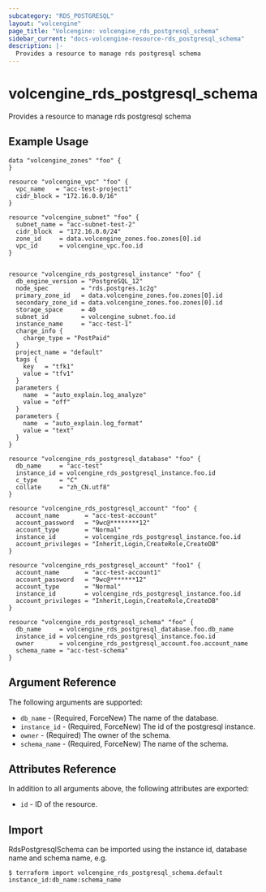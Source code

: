 ```yaml
---
subcategory: "RDS_POSTGRESQL"
layout: "volcengine"
page_title: "Volcengine: volcengine_rds_postgresql_schema"
sidebar_current: "docs-volcengine-resource-rds_postgresql_schema"
description: |-
  Provides a resource to manage rds postgresql schema
---
```

# volcengine_rds_postgresql_schema
Provides a resource to manage rds postgresql schema
## Example Usage
```hcl
data "volcengine_zones" "foo" {
}

resource "volcengine_vpc" "foo" {
  vpc_name   = "acc-test-project1"
  cidr_block = "172.16.0.0/16"
}

resource "volcengine_subnet" "foo" {
  subnet_name = "acc-subnet-test-2"
  cidr_block  = "172.16.0.0/24"
  zone_id     = data.volcengine_zones.foo.zones[0].id
  vpc_id      = volcengine_vpc.foo.id
}


resource "volcengine_rds_postgresql_instance" "foo" {
  db_engine_version = "PostgreSQL_12"
  node_spec         = "rds.postgres.1c2g"
  primary_zone_id   = data.volcengine_zones.foo.zones[0].id
  secondary_zone_id = data.volcengine_zones.foo.zones[0].id
  storage_space     = 40
  subnet_id         = volcengine_subnet.foo.id
  instance_name     = "acc-test-1"
  charge_info {
    charge_type = "PostPaid"
  }
  project_name = "default"
  tags {
    key   = "tfk1"
    value = "tfv1"
  }
  parameters {
    name  = "auto_explain.log_analyze"
    value = "off"
  }
  parameters {
    name  = "auto_explain.log_format"
    value = "text"
  }
}

resource "volcengine_rds_postgresql_database" "foo" {
  db_name     = "acc-test"
  instance_id = volcengine_rds_postgresql_instance.foo.id
  c_type      = "C"
  collate     = "zh_CN.utf8"
}

resource "volcengine_rds_postgresql_account" "foo" {
  account_name       = "acc-test-account"
  account_password   = "9wc@********12"
  account_type       = "Normal"
  instance_id        = volcengine_rds_postgresql_instance.foo.id
  account_privileges = "Inherit,Login,CreateRole,CreateDB"
}

resource "volcengine_rds_postgresql_account" "foo1" {
  account_name       = "acc-test-account1"
  account_password   = "9wc@*******12"
  account_type       = "Normal"
  instance_id        = volcengine_rds_postgresql_instance.foo.id
  account_privileges = "Inherit,Login,CreateRole,CreateDB"
}

resource "volcengine_rds_postgresql_schema" "foo" {
  db_name     = volcengine_rds_postgresql_database.foo.db_name
  instance_id = volcengine_rds_postgresql_instance.foo.id
  owner       = volcengine_rds_postgresql_account.foo.account_name
  schema_name = "acc-test-schema"
}
```
## Argument Reference
The following arguments are supported:
* `db_name` - (Required, ForceNew) The name of the database.
* `instance_id` - (Required, ForceNew) The id of the postgresql instance.
* `owner` - (Required) The owner of the schema.
* `schema_name` - (Required, ForceNew) The name of the schema.

## Attributes Reference
In addition to all arguments above, the following attributes are exported:
* `id` - ID of the resource.



## Import
RdsPostgresqlSchema can be imported using the instance id, database name and schema name, e.g.
```
$ terraform import volcengine_rds_postgresql_schema.default instance_id:db_name:schema_name
```

